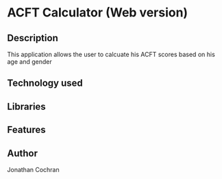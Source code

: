 # ACFT Calculator (Web version)
## Description
This application allows the user to calcuate his ACFT scores based on his age and gender
## Technology used

## Libraries

## Features 

## Author 
Jonathan Cochran 
